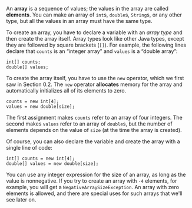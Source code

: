 An **array** is a sequence of values; the values in the array are called **elements**.
You can make an array of `int`s, `double`s, `String`s, or any other type, but all the values in an array must have the same type.


To create an array, you have to declare a variable with an *array type* and then create the array itself.
Array types look like other Java types, except they are followed by square brackets (`[]`).
For example, the following lines declare that `counts` is an “integer array” and `values` is a “double array”:

```code
int[] counts;
double[] values;
```


To create the array itself, you have to use the `new` operator, which we first saw in Section 0.2.
The `new` operator **allocates** memory for the array and automatically initializes all of its elements to zero.

```code
counts = new int[4];
values = new double[size];
```

The first assignment makes `counts` refer to an array of four integers.
The second makes `values` refer to an array of `double`s, but the number of elements depends on the value of `size` (at the time the array is created).

Of course, you can also declare the variable and create the array with a single line of code:

```code
int[] counts = new int[4];
double[] values = new double[size];
```


You can use any integer expression for the size of an array, as long as the value is nonnegative.
If you try to create an array with `-4` elements, for example, you will get a `NegativeArraySizeException`.
An array with zero elements is allowed, and there are special uses for such arrays that we'll see later on.